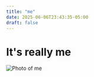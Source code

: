 ```yaml
---
title: "me"
date: 2025-06-06T23:43:35-05:00
draft: false
---
```

# It's really me
![Photo of me](/images/my-photo.jpg)
